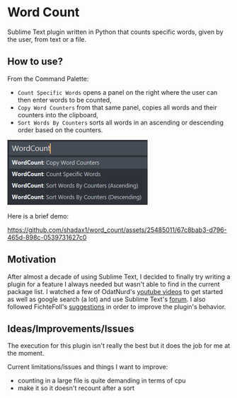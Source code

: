 # Word Count
Sublime Text plugin written in Python that counts specific words, given by the user, from text or a file.

## How to use?
From the Command Palette:
- `Count Specific Words` opens a panel on the right where the user can then enter words to be counted,
- `Copy Word Counters` from that same panel, copies all words and their counters into the clipboard,
- `Sort Words By Counters` sorts all words in an ascending or descending order based on the counters.

![cp](screenshots/command%20palette.png "Command Palette screenshot")

Here is a brief demo:

https://github.com/shadax1/word_count/assets/25485011/67c8bab3-d796-465d-898c-0539731627c0

## Motivation
After almost a decade of using Sublime Text, I decided to finally try writing a plugin for a feature I always needed but wasn't able to find in the current package list.
I watched a few of OdatNurd's [youtube videos](https://www.youtube.com/playlist?list=PLGfKZJVuHW91zln4ADyZA3sxGEmq32Wse) to get started as well as google search (a lot) and use Sublime Text's [forum](https://forum.sublimetext.com/).
I also followed FichteFoll's [suggestions](https://github.com/wbond/package_control_channel/pull/8836) in order to improve the plugin's behavior.

## Ideas/Improvements/Issues
The execution for this plugin isn't really the best but it does the job for me at the moment.

Current limitations/issues and things I want to improve:
- counting in a large file is quite demanding in terms of cpu
- make it so it doesn't recount after a sort
